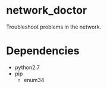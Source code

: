 # network_doctor
Troubleshoot problems in the network.

# Dependencies
+ python2.7
+ pip
    + enum34
